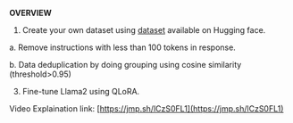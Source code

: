 **OVERVIEW**

1. Create your own dataset using [dataset](chargoddard/WebInstructSub-prometheus) available on Hugging face.

a. Remove instructions with less than 100 tokens in response.

b. Data deduplication by doing grouping using cosine similarity (threshold>0.95)

3. Fine-tune Llama2 using QLoRA.
   
Video Explaination link: [https://jmp.sh/lCzS0FL1](https://jmp.sh/lCzS0FL1)
